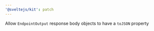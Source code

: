 ```yaml
---
'@sveltejs/kit': patch
---
```


Allow `EndpointOutput` response body objects to have a `toJSON` property
